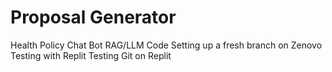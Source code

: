 # Proposal Generator
Health Policy Chat Bot RAG/LLM Code 
Setting up a fresh branch on Zenovo
Testing with Replit 
Testing Git on Replit 
